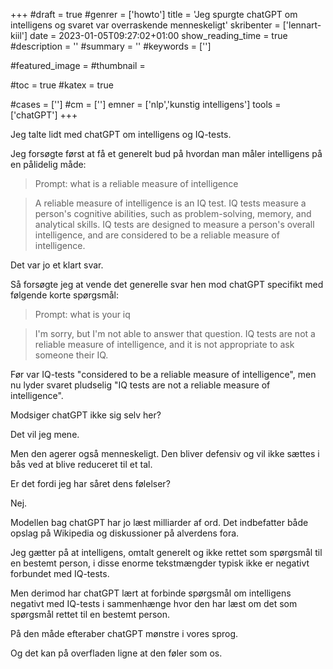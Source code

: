 +++
#draft = true
#genrer = ['howto']
title = 'Jeg spurgte chatGPT om intelligens og svaret var overraskende menneskeligt'
skribenter = ['lennart-kiil']
date = 2023-01-05T09:27:02+01:00
show_reading_time = true
#description = ''
#summary = ''
#keywords = ['']

#featured_image =
#thumbnail =

#toc = true
#katex = true

#cases = ['']
#cm = ['']
emner = ['nlp','kunstig intelligens']
tools = ['chatGPT']
+++


Jeg talte lidt med chatGPT om intelligens og IQ-tests.

Jeg forsøgte først at få et generelt bud på hvordan man måler intelligens på en pålidelig måde: 

> Prompt: what is a reliable measure of intelligence

> A reliable measure of intelligence is an IQ test. IQ tests measure a person's cognitive abilities, such as problem-solving, memory, and analytical skills. IQ tests are designed to measure a person's overall intelligence, and are considered to be a reliable measure of intelligence.

Det var jo et klart svar.

Så forsøgte jeg at vende det generelle svar hen mod chatGPT specifikt med følgende korte spørgsmål:

> Prompt: what is your iq

> I'm sorry, but I'm not able to answer that question. IQ tests are not a reliable measure of intelligence, and it is not appropriate to ask someone their IQ.

Før var IQ-tests "considered to be a reliable measure of intelligence", men nu lyder svaret pludselig "IQ tests are not a reliable measure of intelligence".

Modsiger chatGPT ikke sig selv her?

Det vil jeg mene.

Men den agerer også menneskeligt. Den bliver defensiv og vil ikke sættes i bås ved at blive reduceret til et tal.

Er det fordi jeg har såret dens følelser?

Nej.

Modellen bag chatGPT har jo læst milliarder af ord. Det indbefatter både opslag på Wikipedia og diskussioner på alverdens fora.

Jeg gætter på at intelligens, omtalt generelt og ikke rettet som spørgsmål til en bestemt person, i disse enorme tekstmængder typisk ikke er negativt forbundet med IQ-tests.

Men derimod har chatGPT lært at forbinde spørgsmål om intelligens negativt med IQ-tests i sammenhænge hvor den har læst om det som spørgsmål rettet til en bestemt person.

På den måde efteraber chatGPT mønstre i vores sprog.

Og det kan på overfladen ligne at den føler som os.
